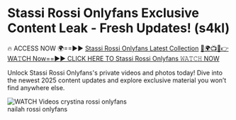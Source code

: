 # Stassi Rossi Onlyfans Exclusive Content Leak - Fresh Updates! (s4kl)

🔥 ACCESS NOW 🌍==►► <a href="https://tinyurl.com/3fjeunct" rel="nofollow">Stassi Rossi Onlyfans Latest Collection</a></h3>
[🔴🌍📺📱👉WA𝚃CH Now==►► CLICK HERE TO Stassi Rossi Onlyfans 𝚆𝙰𝚃𝙲𝙷 NOW](https://tinyurl.com/3fjeunct)

Unlock Stassi Rossi Onlyfans's private videos and photos today! Dive into the newest 2025 content updates and explore exclusive material you won’t find anywhere else.


<a href="https://tinyurl.com/3fjeunct" rel="nofollow" data-target="animated-image.originalLink"><img src="https://camo.githubusercontent.com/8a4f000d20f83aca3bf7ec5f350d767afa0574a8a352519fd8cfa583a6f93a33/68747470733a2f2f692e696d6775722e636f6d2f644a486b345a712e676966" alt="WATCH Videos" data-canonical-src="https://i.imgur.com/dJHk4Zq.gif" style="max-width: 100%; display: inline-block;" data-target="animated-image.originalImage"></a>
crystina rossi onlyfans<br>
nailah rossi onlyfans